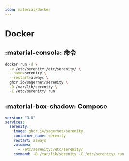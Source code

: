 ```yaml
---
icon: material/docker
---
```


# Docker

## :material-console: 命令

```bash
docker run -d \
  -v /etc/serenity:/etc/serenity/ \
  --name=serenity \
  --restart=always \
  ghcr.io/sagernet/serenity \
  -D /var/lib/serenity \
  -C /etc/serenity/ run
```

## :material-box-shadow: Compose

```yaml
version: "3.8"
services:
  serenity:
    image: ghcr.io/sagernet/serenity
    container_name: serenity
    restart: always
    volumes:
      - /etc/serenity:/etc/serenity/
    command: -D /var/lib/serenity -C /etc/serenity/ run
```
